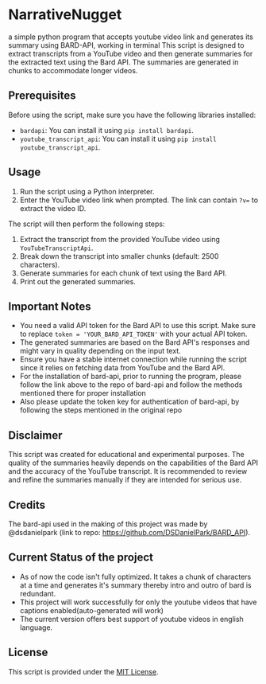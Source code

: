 # NarrativeNugget
 a simple python program that accepts youtube video link and generates its summary using BARD-API, working in terminal
This script is designed to extract transcripts from a YouTube video and then generate summaries for the extracted text using the Bard API. The summaries are generated in chunks to accommodate longer videos. 

## Prerequisites

Before using the script, make sure you have the following libraries installed:

- `bardapi`: You can install it using `pip install bardapi`.
- `youtube_transcript_api`: You can install it using `pip install youtube_transcript_api`.

## Usage

1. Run the script using a Python interpreter.
2. Enter the YouTube video link when prompted. The link can contain `?v=` to extract the video ID.

The script will then perform the following steps:

1. Extract the transcript from the provided YouTube video using `YouTubeTranscriptApi`.
2. Break down the transcript into smaller chunks (default: 2500 characters).
3. Generate summaries for each chunk of text using the Bard API.
4. Print out the generated summaries.

## Important Notes

- You need a valid API token for the Bard API to use this script. Make sure to replace `token = 'YOUR_BARD_API_TOKEN'` with your actual API token.
- The generated summaries are based on the Bard API's responses and might vary in quality depending on the input text.
- Ensure you have a stable internet connection while running the script since it relies on fetching data from YouTube and the Bard API.
- For the installation of bard-api, prior to running the program, please follow the link above to the repo of bard-api and follow the methods mentioned there for proper installation
- Also please update the token key for authentication of bard-api, by following the steps mentioned in the original repo

## Disclaimer

This script was created for educational and experimental purposes. The quality of the summaries heavily depends on the capabilities of the Bard API and the accuracy of the YouTube transcript. It is recommended to review and refine the summaries manually if they are intended for serious use.

## Credits
The bard-api used in the making of this project was made by @dsdanielpark (link to repo: https://github.com/DSDanielPark/BARD_API).

## Current Status of the project
- As of now the code isn't fully optimized. It takes a chunk of characters at a time and generates it's summary thereby intro and outro of bard is redundant.
- This project will work successfully for only the youtube videos that have captions enabled(auto-generated will work)
- The current version offers best support of youtube videos in english language.

## License

This script is provided under the [MIT License](LICENSE).
